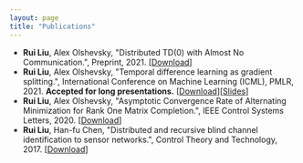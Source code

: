 ```yaml
---
layout: page
title: "Publications"
---
```


* **Rui Liu**, Alex Olshevsky, "Distributed TD(0) with Almost No Communication.", Preprint, 2021. [<a href="https://arxiv.org/abs/2104.07855" target="_blank">Download</a>]
*  **Rui Liu**, Alex Olshevsky, "Temporal difference learning as gradient splitting.", International Conference on Machine Learning (ICML), PMLR, 2021. **Accepted for long presentations.** [<a href="http://proceedings.mlr.press/v139/liu21q.html" target="_blank">Download</a>][<a href="https://icml.cc/media/icml-2021/Slides/10519.pdf" target="_blank">Slides</a>]
*  **Rui Liu**, Alex Olshevsky, "Asymptotic Convergence Rate of Alternating Minimization for Rank One Matrix Completion.", IEEE Control Systems Letters, 2020. [<a href="https://ieeexplore.ieee.org/abstract/document/9166551" target="_blank">Download</a>]
*   **Rui Liu**, Han-fu Chen, "Distributed and recursive blind channel identification to sensor networks.", Control Theory and Technology, 2017. [<a href="https://link.springer.com/article/10.1007/s11768-017-7086-x" target="_blank">Download</a>]
